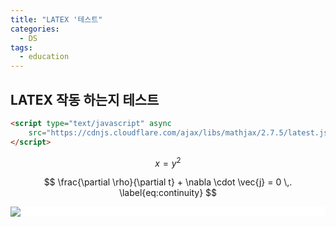 ```yaml
---
title: "LATEX '테스트"
categories:
  - DS
tags:
  - education
---
```


## LATEX 작동 하는지 테스트


``` html
<script type="text/javascript" async
	src="https://cdnjs.cloudflare.com/ajax/libs/mathjax/2.7.5/latest.js?config=TeX-MML-AM_CHTML">
</script>
```

$$ 
x = y^2 
$$


$$
\frac{\partial \rho}{\partial t} + \nabla \cdot \vec{j} = 0 \,. \label{eq:continuity} 
$$



<div style="background: #fff;">
    <img src= "https://latex.codecogs.com/gif.latex?x=y^2"/>
</div>
